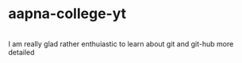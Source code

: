 # aapna-college-yt 
<br>
I am really glad rather enthuiastic to learn about git and git-hub more detailed
